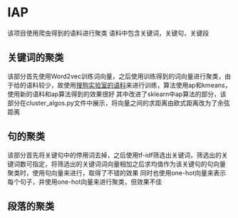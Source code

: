# IAP
该项目使用爬虫得到的语料进行聚类
语料中包含关键词，关键句，关键段
## 关键词的聚类
该部分首先使用Word2vec训练词向量，之后使用训练得到的词向量进行聚类，由于给的语料较少，故使用[搜狗实验室的语料](https://www.sogou.com/labs/resource/list_yuliao.php)来进行训练，算法使用ap和kmeans，使用新的语料和ap算法得到的效果很好
其中改进了sklearn中ap算法的部分，该部分在cluster_algos.py文件中展示，将向量之间的求距离由欧式距离改为了余弦距离
## 句的聚类
该部分首先将关键句中的停用词去掉，之后使用tf-idf筛选出关键词，筛选出的关键词数可指定，将筛选出的关键词词向量相加之后求均值作为该关键句的句向量
聚类时，使用句向量来进行，取得了不错的效果
同时也使用one-hot向量来表示每个句子，并使用one-hot向量来进行聚类，但效果不佳
## 段落的聚类

